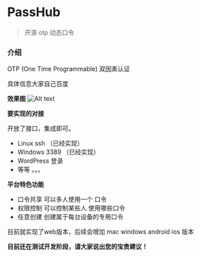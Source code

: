 # PassHub

> 开源 otp 动态口令

### 介绍

OTP (One Time Programmable) 双因素认证

具体信息大家自己百度

**效果图**
![Alt text](http://ww1.sinaimg.cn/large/005Bpb8ily1ffpmrisc9dj31wq13ywnz.jpg)

**要实现的对接**

开放了接口，集成即可。
- Linux ssh （已经实现）
- Windows  3389  （已经实现）
- WordPress 登录
- 等等 。。。

**平台特色功能**

- 口令共享  可以多人使用一个 口令
- 权限控制 可以控制某些人 使用哪些口令
- 任意创建 创建属于每台设备的专用口令

目前就实现了web版本，后续会增加 mac windows android ios 版本

**目前还在测试开发阶段，请大家说出您的宝贵建议！**